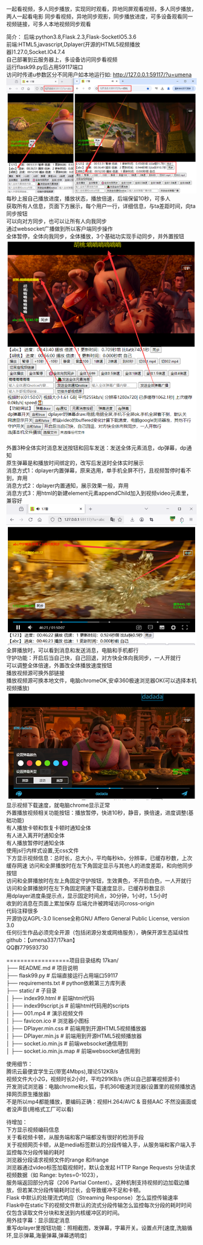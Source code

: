 一起看视频，多人同步播放，实现同时观看，异地同屏观看视频，多人同步播放，两人一起看电影
同步看视频，异地同步观影，同步播放进度，可多设备观看同一视频链接，可多人本地视频同步观看

简介：
后端:python3.8,Flask.2.3,Flask-SocketIO5.3.6  
前端:HTML5,javascript,Dplayer(开源的HTML5视频播放器)1.27.0,Socket.IO4.7.4  
自己部署到云服务器上，多设备访问同步看视频  
运行flask99.py后占用59117端口  
访问时传递u参数区分不同用户如本地运行如: http://127.0.0.1:59117/?u=umena  
![全部人信息](./README_pic/01info.png)  
每秒上报自己播放进度，播放状态，播放倍速，后端保留10秒，可多人  
获取所有人信息，页面下方展示，每个用户一行，详细信息，与ta差距时间，向ta同步按钮  
可以向对方同步，也可以让所有人向我同步  
通过websocket广播做到所以客户端同步操作  
全体暂停，全体向我同步，全体播放，3个基础功实现手动同步，并外置按钮  
![文字交流](./README_pic/02all.png)  
外置3种全体实时消息发送按钮和回车发送：发送全体元素消息，dp弹幕，dp通知  
原生弹幕是和播放时间绑定的，改写后发送时全体实时展示  
消息方式1：dplayer内置弹幕，原来选用，单手机全屏不行，且视频暂停时看不到，弃用  
消息方式2：dplayer内置通知，展示效果一般，弃用  
消息方式3：用html的新建element元素appendChild加入到视频video元素里，兼容好
![守护](./README_pic/03guard.png)  
全屏播放时，可以看到消息和发送消息，电脑和手机都行  
守护功能：开启后当自己快，自己回退，对方快全体向我同步，一人开就行  
可以调整全体倍速，外置改全体播放速度按钮  
播放视频源可换外部链接  
播放视频源可换本地文件，电脑chromeOK,安卓360极速浏览器OK(可以选择本机视频播放)  
![全屏可用](./README_pic/04full.png)  
显示视频下载速度，就电脑chrome显示正常  
外置播放视频相关功能按钮：播放暂停，快进10秒，静音，换倍速，进度调整(基础功能)  
有人播放卡顿和恢复卡顿时通知全体  
有人进入离开时通知全体  
有人播放暂停时通知全体  
使用js行内样式设置,无css文件  
下方显示视频信息：总时长，总大小，平均每秒kb，分辨率，已缓存秒数，上次缓存网速
访问和全屏播放时在左下角固定显示与其他人的进度差距，和向他同步按钮  
访问和全屏播放时在左上角固定守护按钮，生效黄色，不开启白色，一人开就行  
访问和全屏播放时在左下角固定网速下载速度显示，已缓存秒数显示  
用dplayer进度条提示点，显示固定时间点，30分钟，1小时，1.5小时  
收到的消息在页面上累加保存
后端允许被跨域访问cross-origin  
代码注释很多  
开源协议AGPL-3.0 license全称GNU Affero General Public License, version 3.0  
任何衍生作品必须完全开源（包括闭源分发或网络服务），确保开源生态延续性  
github：【umena337/17kan】  
QQ群779593730  

==================项目目录结构
17kan/  
├── README.md                     # 项目说明  
├── flask99.py                    # 后端直接运行占用端口59117  
├── requirements.txt              # python依赖第三方库列表  
├── static/                       # 子目录  
│     ├── index99.html            # 前端html代码  
│     ├── index99script.js        # 前端html代码用的scripts  
│     ├── 001.mp4                 # 演示视频文件  
│     ├── favicon.ico             # 浏览器小图标  
│     ├── DPlayer.min.css         # 前端用到开源HTML5视频播放器  
│     ├── DPlayer.min.js          # 前端用到开源HTML5视频播放器  
│     ├── socket.io.min.js        # 前端websocket通信用到  
│     ├── socket.io.min.js.map    # 前端websocket通信用到  






使用细节：  
腾讯云最便宜学生云(带宽4Mbps),理论512KB/s  
视频文件大小2G，视频时长2小时，平均291KB/s (所以自己部署视频源卡)  
开发测试浏览器：电脑chrome和火狐，手机360极速浏览器(设置里的视频播放选择网页原生播放器)  
不是所以mp4都能播放，要编码正确：视频H.264/AVC & 音频AAC  不然没画面或者没声音(用格式工厂可以看)  


待增加：  
下方显示视频编码信息  
关于看视频卡顿，从服务端和客户端都没有很好的检测手段  
关于视频网页卡顿，从是media标签默认的分段传输入手，从服务端和客户端入手监控每次分段传输的耗时  
浏览器分段请求视频文件的range 和ifrange  
浏览器通过video标签加载视频时，默认会发起 HTTP Range Requests 分块请求视频数据（如 Range: bytes=0-1023），  
服务端返回部分内容（206 Partial Content）。这种机制支持视频的边加载边播放，但若某次分段传输耗时过长，会导致缓冲不足和卡顿。  
Flask 中默认的处理流式响应（Streaming Response）怎么监控传输速率  
Flask中在static下的视频文件默认的流式分段传输怎么监控每次分段的耗时时间  仅包含读取文件分块和发送到内核缓冲区的时间。  
用外挂字幕：显示固定消息  
重写dplayer里按钮功能：照相截图，发弹幕，字幕开关。设置点开[速度,洗脑循环,显示弹幕,海量弹幕,弹幕透明度]  
